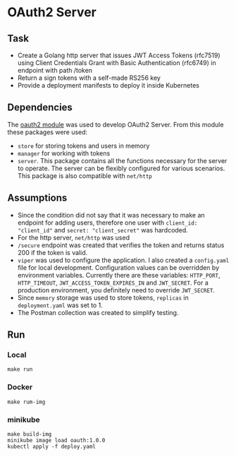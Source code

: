 # OAuth2 Server

## Task
- Create a Golang http server that issues JWT Access Tokens (rfc7519) using Client Credentials Grant with Basic Authentication (rfc6749) in endpoint with path /token
- Return a sign  tokens with a self-made RS256 key
- Provide a deployment manifests to deploy it inside Kubernetes

## Dependencies
The [oauth2 module](https://github.com/go-oauth2/oauth2) was used to develop OAuth2 Server. From this module these packages were used:
- `store` for storing tokens and users in memory
- `manager` for working with tokens
- `server`. This package contains all the functions necessary for the server to operate. The server can be flexibly configured for various scenarios. This package is also compatible with `net/http`

## Assumptions
- Since the condition did not say that it was necessary to make an endpoint for adding users, therefore one user with `client_id: "client_id"` and `secret: "client_secret"` was hardcoded.
- For the http server, `net/http` was used
- `/secure` endpoint was created that verifies the token and returns status 200 if the token is valid.
- `viper` was used to configure the application. I also created a `config.yaml` file for local development. Configuration values can be overridden by environment variables. Currently there are these variables: `HTTP_PORT`, `HTTP_TIMEOUT`, `JWT_ACCESS_TOKEN_EXPIRES_IN` and `JWT_SECRET`. For a production environment, you definitely need to override `JWT_SECRET`.
- Since `memory` storage was used to store tokens, `replicas` in `deployment.yaml` was set to 1.
- The Postman collection was created to simplify testing.

## Run
### Local
```
make run
```
### Docker
```
make rum-img
```
### minikube
```
make build-img
minikube image load oauth:1.0.0
kubectl apply -f deploy.yaml
```
